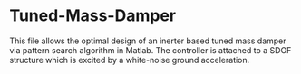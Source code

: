 # Tuned-Mass-Damper
This file allows the optimal design of an inerter based tuned mass damper via pattern search algorithm in Matlab. The controller is attached to a SDOF structure which is excited by a white-noise ground acceleration. 
